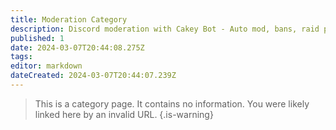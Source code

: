 ```yaml
---
title: Moderation Category
description: Discord moderation with Cakey Bot - Auto mod, bans, raid protection, logging. Complete moderation documentation.
published: 1
date: 2024-03-07T20:44:08.275Z
tags: 
editor: markdown
dateCreated: 2024-03-07T20:44:07.239Z
---
```


> This is a category page. It contains no information. You were likely linked here by an invalid URL.
{.is-warning}